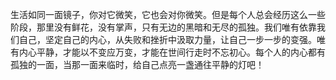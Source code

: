 生活如同一面镜子，你对它微笑，它也会对你微笑。但是每个人总会经历这么一些阶段，那里没有鲜花，没有掌声，只有无边的黑暗和无尽的孤独。我们唯有依靠我们自己，坚定自己的内心，从失败和挫折中汲取力量，让自己一步一步的变强。唯有内心平静，才能以不变应万变，才能在世间行走时不忘初心。每个人的内心都有孤独的一面，当那一面来临时，给自己点亮一盏通往平静的灯吧！
